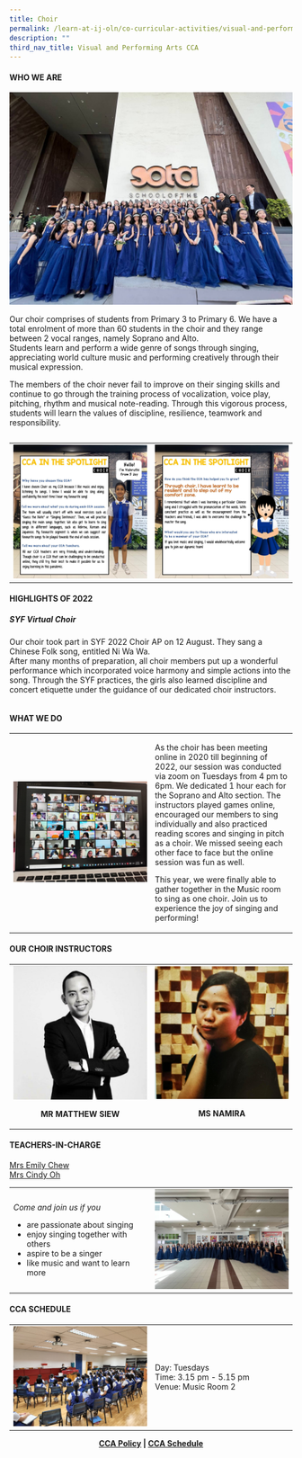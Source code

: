 ```yaml
---
title: Choir
permalink: /learn-at-ij-oln/co-curricular-activities/visual-and-performing-arts/choir/
description: ""
third_nav_title: Visual and Performing Arts CCA
---
```

<h4><strong>WHO WE ARE</strong></h4>
<table style="border-collapse: collapse; width: 100%;" border="0">
<tbody>
<tr style="width: 50%;">
<img src="/images/CCA/Choir1.jpeg">
</tr>
<tr><p>Our choir comprises of students from Primary 3 to Primary 6. We have a total enrolment of more than 60 students in the choir and they range between 2 vocal ranges, namely Soprano and Alto. <br>Students learn and perform a wide genre of songs through singing, appreciating world culture music and performing creatively through their musical expression.</p>
<p>The members of the choir never fail to improve on their singing skills and continue to go through the training process of vocalization, voice play, pitching, rhythm and musical note-reading. Through this vigorous process, students will learn the values of discipline, resilience, teamwork and responsibility.</p></tr>
</tbody>
</table>
<table>
<tbody>
<tr>
<td><img src="/images/CCA/ChoirSpotlight1.jpg"></td>
<td><img src="/images/CCA/ChoirSpotlight2.jpg"></td>
</tr>
</tbody>
</table>
<h4><strong>HIGHLIGHTS OF 2022</strong></h4>
<table style="border-collapse: collapse; width: 100%;" border="0">
<tbody>
<tr>
<h5>SYF Virtual Choir</h5>
<p>Our choir took part in SYF 2022 Choir AP on 12 August. They sang a Chinese Folk song, entitled Ni Wa Wa.<br>
After many months of preparation, all choir members put up a wonderful performance which incorporated voice harmony and simple actions into the song. Through the SYF practices, the girls also learned discipline and concert etiquette under the guidance of our dedicated choir instructors. </p>
</tr>
</tbody>
</table>
<h4><strong>WHAT WE DO</strong></h4>
<table style="border-collapse: collapse; width: 100%;" border="0">
<tbody>
<tr>
<td style="width: 50%;"><img src="/images/CCA/ChoirOnlineSession.jpeg"></td>
<td style="width: 50%;">
<p>As the choir has been meeting online in 2020 till beginning of 2022, our session was conducted via zoom on Tuesdays from 4 pm to 6pm. We dedicated 1 hour each for the Soprano and Alto section. The instructors played games online, encouraged our members to sing individually and also practiced reading scores and singing in pitch as a choir. We missed seeing each other face to face but the online session was fun as well.</p>
<p>This year, we were finally able to gather together in the Music room to sing as one choir. Join us to experience the joy of singing and performing!</p>
</td>
</tr>
</tbody>
</table>
<h4><strong>OUR CHOIR INSTRUCTORS</strong></h4>
<table style="border-collapse: collapse; width: 100%;" border="0">
<tbody>
<tr>
<td style="width: 50%; text-align: center;">
<img src="/images/cho3.jpg">
<p><strong>MR MATTHEW SIEW</strong></p>
</td>
<td style="width: 50%; text-align: center;">
<img src="/images/cho4.jpeg">
<p><strong>MS NAMIRA</strong></p>
</td>
</tr>
</tbody>
</table>
<h4><strong>TEACHERS-IN-CHARGE</strong></h4>
<p><a href="mailto:tang_dan_li_emily@moe.edu.sg" target="">Mrs Emily Chew</a><br /><a href="mailto:oh_wah_gee@moe.edu.sg" target="">Mrs Cindy Oh</a></p>
<table style="border-collapse: collapse; width: 100%;" border="0">
<tbody>
<tr>
<td style="width: 50%;">
<p><em>Come and join us if you&nbsp;&nbsp;</em></p>
<ul>
<li>are passionate about singing</li>
<li>enjoy singing together with others</li>
<li>aspire to be a singer</li>
<li>like music and want to learn more</li>
</ul>
</td>
<td style="width: 50%;"><img src="/images/CCA/ChoirJoinUS.jpeg"></td>
</tr>
</tbody>
</table>
<h4><strong>CCA SCHEDULE</strong></h4>
<table style="border-collapse: collapse; width: 100%;" border="0">
<tbody>
<tr>
<td style="width: 50%;"><img src="/images/CCA/Choir Schedule.jpeg"></td>
<td style="width: 50%;">
<p>Day:&nbsp;Tuesdays<br />Time: 3.15 pm - 5.15 pm<br />Venue: Music Room 2</p>
</td>
</tr>
</tbody>
</table>
<p style="text-align: center;"><strong><a href="/learn-at-ij-oln/co-curricular-activities/cca-policy" target="_blank" rel="noopener">CCA Policy</a> | <a href="/learn-at-ij-oln/co-curricular-activities/cca-schedule" target="_blank" rel="noopener">CCA Schedule</a></strong></p>